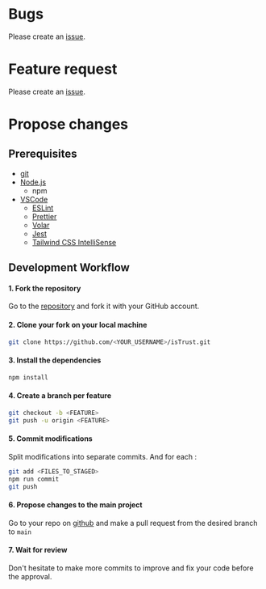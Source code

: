 # Bugs

Please create an [issue](https://github.com/Internet-Society-Belgium/isTrust/issues/new/choose).

# Feature request

Please create an [issue](https://github.com/Internet-Society-Belgium/isTrust/issues/new/choose).

# Propose changes

## Prerequisites

-   [git](https://git-scm.com/)
-   [Node.js](https://nodejs.org/en/)
    -   npm
-   [VSCode](https://code.visualstudio.com/)
    -   [ESLint](https://marketplace.visualstudio.com/items?itemName=dbaeumer.vscode-eslint)
    -   [Prettier](https://marketplace.visualstudio.com/items?itemName=esbenp.prettier-vscode)
    -   [Volar](https://marketplace.visualstudio.com/items?itemName=johnsoncodehk.volar)
    -   [Jest](https://marketplace.visualstudio.com/items?itemName=orta.vscode-jest)
    -   [Tailwind CSS IntelliSense](https://marketplace.visualstudio.com/items?itemName=bradlc.vscode-tailwindcss)

## Development Workflow

#### 1. Fork the repository

Go to the [repository](https://github.com/Internet-Society-Belgium/isTrust) and fork it with your GitHub account.

#### 2. Clone your fork on your local machine

```bash
git clone https://github.com/<YOUR_USERNAME>/isTrust.git
```

#### 3. Install the dependencies

```bash
npm install
```

#### 4. Create a branch per feature

```bash
git checkout -b <FEATURE>
git push -u origin <FEATURE>
```

#### 5. Commit modifications

Split modifications into separate commits. And for each :

```bash
git add <FILES_TO_STAGED>
npm run commit
git push
```

#### 6. Propose changes to the main project

Go to your repo on [github](https://github.com) and make a pull request from the desired branch to `main`

#### 7. Wait for review

Don't hesitate to make more commits to improve and fix your code before the approval.
